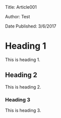 Title: Article001

Author: Test

Date Published: 3/6/2017

# Heading 1
This is heading 1.

## Heading 2
This is heading 2.

### Heading 3
This is heading 3.
